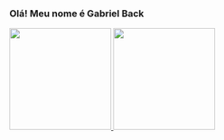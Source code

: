 ### Olá! Meu nome é Gabriel Back

<div>
  <a href="https://github.com/GabrielBack28">
  <img height="180em" src="https://github-readme-stats.vercel.app/api?username=GabrielBack28&show_icons=true&theme=gotham&include_all_commits=true&count_private=true"/>
  <img height="180em" src="https://github-readme-stats.vercel.app/api/top-langs/?username=GabrielBack28&layout=compact&langs_count=7&theme=gotham"/>
</div>
                                                                                                                                                   

